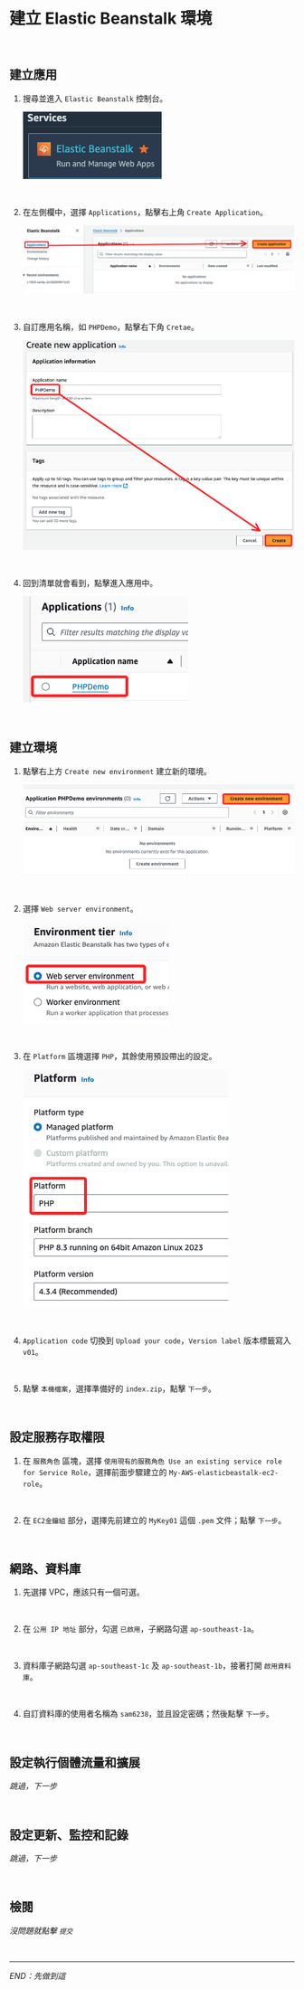 # 建立 Elastic Beanstalk 環境

<br>

## 建立應用

1. 搜尋並進入 `Elastic Beanstalk` 控制台。

    ![](images/img_64.png)

<br>

2. 在左側欄中，選擇 `Applications`，點擊右上角 `Create Application`。

    ![](images/img_65.png)

<br>

3. 自訂應用名稱，如 `PHPDemo`，點擊右下角 `Cretae`。

    ![](images/img_66.png)

<br>

4. 回到清單就會看到，點擊進入應用中。

    ![](images/img_67.png)

<br>

## 建立環境

1. 點擊右上方 `Create new environment` 建立新的環境。

    ![](images/img_68.png)

<br>

2. 選擇 `Web server environment`。

    ![](images/img_69.png)

<br>

3. 在 `Platform` 區塊選擇 `PHP`，其餘使用預設帶出的設定。

    ![](images/img_70.png)

<br>

4. `Application code` 切換到 `Upload your code`，`Version label` 版本標籤寫入 `v01`。

<br>

5. 點擊 `本機檔案`，選擇準備好的 `index.zip`，點擊 `下一步`。

<br>

## 設定服務存取權限

1. 在 `服務角色` 區塊，選擇 `使用現有的服務角色 Use an existing service role for Service Role`，選擇前面步驟建立的 `My-AWS-elasticbeastalk-ec2-role`。

<br>

2. 在 `EC2金鑰組` 部分，選擇先前建立的 `MyKey01` 這個 `.pem` 文件；點擊 `下一步`。

<br>

## 網路、資料庫

1. 先選擇 VPC，應該只有一個可選。

<br>

2. 在 `公用 IP 地址` 部分，勾選 `已啟用`，子網路勾選 `ap-southeast-1a`。

<br>

3. 資料庫子網路勾選 `ap-southeast-1c` 及 `ap-southeast-1b`，接著打開 `啟用資料庫`。

<br>

4. 自訂資料庫的使用者名稱為 `sam6238`，並且設定密碼；然後點擊 `下一步`。

<br>

## 設定執行個體流量和擴展

_跳過，下一步_

<br>

## 設定更新、監控和記錄

_跳過，下一步_

<br>

## 檢閱

_沒問題就點擊 `提交`_

<br>

___

_END：先做到這_